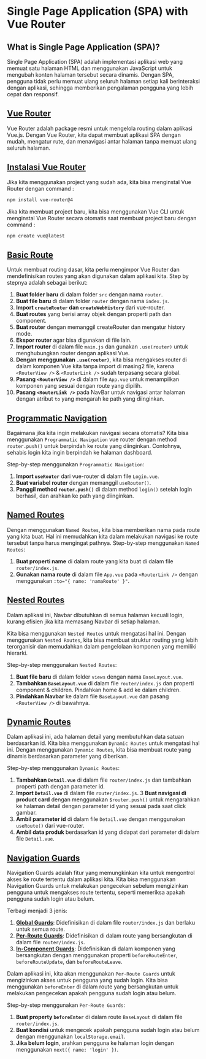 # Single Page Application (SPA) with Vue Router

## What is Single Page Application (SPA)?
Single Page Application (SPA) adalah implementasi aplikasi web yang memuat satu halaman HTML dan menggunakan JavaScript untuk mengubah konten halaman tersebut secara dinamis. Dengan SPA, pengguna tidak perlu memuat ulang seluruh halaman setiap kali berinteraksi dengan aplikasi, sehingga memberikan pengalaman pengguna yang lebih cepat dan responsif.

## [Vue Router](https://router.vuejs.org/introduction.html)
Vue Router adalah package resmi untuk mengelola routing dalam aplikasi Vue.js. Dengan Vue Router, kita dapat membuat aplikasi SPA dengan mudah, mengatur rute, dan menavigasi antar halaman tanpa memuat ulang seluruh halaman.

## [Instalasi Vue Router](https://router.vuejs.org/installation.html)
Jika kita menggunakan project yang sudah ada, kita bisa menginstal Vue Router dengan command :

```bash
npm install vue-router@4
``` 

Jika kita membuat project baru, kita bisa menggunakan Vue CLI untuk menginstal Vue Router secara otomatis saat membuat project baru dengan command :

```bash
npm create vue@latest
```

## [Basic Route](https://router.vuejs.org/guide/)
Untuk membuat routing dasar, kita perlu mengimpor Vue Router dan mendefinisikan routes yang akan digunakan dalam aplikasi kita. Step by stepnya adalah sebagai berikut:

1. **Buat folder baru** di dalam folder `src` dengan nama `router`.
2. **Buat file baru** di dalam folder `router` dengan nama `index.js`.
3. **Import `createRouter` dan `createWebHistory`** dari vue-router.
4. **Buat routes** yang berisi array objek dengan properti path dan component.
5. **Buat router** dengan memanggil createRouter dan mengatur history mode. 
6. **Ekspor router** agar bisa digunakan di file lain.
7. **Import router** di dalam file `main.js` dan gunakan `.use(router)` untuk menghubungkan router dengan aplikasi Vue.
8. **Dengan menggunakan `.use(router)`**, kita bisa mengakses router di dalam komponen Vue kita tanpa import di masing2 file, karena `<RouterView />` & `<RouterLink />` sudah terpasang secara global.
9. **Pasang `<RouterView />`** di dalam file `App.vue` untuk menampilkan komponen yang sesuai dengan route yang dipilih.
10. **Pasang `<RouterLink />`** pada NavBar untuk navigasi antar halaman dengan atribut `to` yang mengarah ke path yang diinginkan.

## [Programmatic Navigation](https://router.vuejs.org/guide/essentials/navigation.html)
Bagaimana jika kita ingin melakukan navigasi secara otomatis? Kita bisa menggunakan `Programmatic Navigation` vue router dengan method `router.push()` untuk berpindah ke route yang diinginkan. Contohnya, sehabis login kita ingin berpindah ke halaman dashboard. 

Step-by-step menggunakan `Programmatic Navigation`:
1. **Import `useRouter`** dari vue-router di dalam file `Login.vue`.
2. **Buat variabel router** dengan memanggil `useRouter()`.
3. **Panggil method `router.push()`** di dalam method `login()` setelah login berhasil, dan arahkan ke path yang diinginkan.

## [Named Routes](https://router.vuejs.org/guide/essentials/named-routes.html#Named-Routes)
Dengan menggunakan `Named Routes`, kita bisa memberikan nama pada route yang kita buat. Hal ini memudahkan kita dalam melakukan navigasi ke route tersebut tanpa harus mengingat pathnya.
Step-by-step menggunakan `Named Routes`:
1. **Buat properti name** di dalam route yang kita buat di dalam file `router/index.js`.
2. **Gunakan nama route** di dalam file `App.vue` pada `<RouterLink />` dengan menggunakan `:to="{ name: 'namaRoute' }"`.

## [Nested Routes](https://router.vuejs.org/guide/essentials/nested-routes.html)
Dalam aplikasi ini, Navbar dibutuhkan di semua halaman kecuali login, kurang efisien jika kita memasang Navbar di setiap halaman. 

Kita bisa menggunakan `Nested Routes` untuk mengatasi hal ini. Dengan menggunakan `Nested Routes`, kita bisa membuat struktur routing yang lebih terorganisir dan memudahkan dalam pengelolaan komponen yang memiliki hierarki.

Step-by-step menggunakan `Nested Routes`:
1. **Buat file baru** di dalam folder `views` dengan nama `BaseLayout.vue`.
2. **Tambahkan `BaseLayout.vue`** di dalam file `router/index.js` dan properti component & children. Pindahkan home & add ke dalam children.
3. **Pindahkan Navbar** ke dalam file `BaseLayout.vue` dan pasang `<RouterView />` di bawahnya.

## [Dynamic Routes](https://router.vuejs.org/guide/essentials/dynamic-matching.html#Dynamic-Route-Matching-with-Params)
Dalam aplikasi ini, ada halaman detail yang membutuhkan data satuan berdasarkan id. Kita bisa menggunakan `Dynamic Routes` untuk mengatasi hal ini. Dengan menggunakan `Dynamic Routes`, kita bisa membuat route yang dinamis berdasarkan parameter yang diberikan.

Step-by-step menggunakan `Dynamic Routes`:
1. **Tambahkan `Detail.vue`** di dalam file `router/index.js` dan tambahkan properti path dengan parameter id.
2. **Import `Detail.vue`** di dalam file `router/index.js`.
3 **Buat navigasi di product card** dengan menggunakan `$router.push()` untuk mengarahkan ke halaman detail dengan parameter id yang sesuai pada saat click gambar.
4. **Ambil parameter id** di dalam file `Detail.vue` dengan menggunakan `useRoute()` dari vue-router.
5. **Ambil data produk** berdasarkan id yang didapat dari parameter di dalam file `Detail.vue`.

## [Navigation Guards](https://router.vuejs.org/guide/advanced/navigation-guards.html)
Navigation Guards adalah fitur yang memungkinkan kita untuk mengontrol akses ke route tertentu dalam aplikasi kita. Kita bisa menggunakan Navigation Guards untuk melakukan pengecekan sebelum mengizinkan pengguna untuk mengakses route tertentu, seperti memeriksa apakah pengguna sudah login atau belum.

Terbagi menjadi 3 jenis:
1. [**Global Guards**](https://router.vuejs.org/guide/advanced/navigation-guards.html#Global-Before-Guards): Didefinisikan di dalam file `router/index.js` dan berlaku untuk semua route. 
2. [**Per-Route Guards**](https://router.vuejs.org/guide/advanced/navigation-guards.html#Per-Route-Guard): Didefinisikan di dalam route yang bersangkutan di dalam file `router/index.js`.
3. [**In-Component Guards**](https://router.vuejs.org/guide/advanced/navigation-guards.html#In-Component-Guards): Didefinisikan di dalam komponen yang bersangkutan dengan menggunakan properti `beforeRouteEnter`, `beforeRouteUpdate`, dan `beforeRouteLeave`.


Dalam aplikasi ini, kita akan menggunakan `Per-Route Guards` untuk mengizinkan akses untuk pengguna yang sudah login. Kita bisa menggunakan `beforeEnter` di dalam route yang bersangkutan untuk melakukan pengecekan apakah pengguna sudah login atau belum.

Step-by-step menggunakan `Per-Route Guards`:
1. **Buat property `beforeEnter`** di dalam route `BaseLayout` di dalam file `router/index.js`.
2. **Buat kondisi** untuk mengecek apakah pengguna sudah login atau belum dengan menggunakan `localStorage.email`.
3. **Jika belum login**, arahkan pengguna ke halaman login dengan menggunakan `next({ name: 'login' })`.
